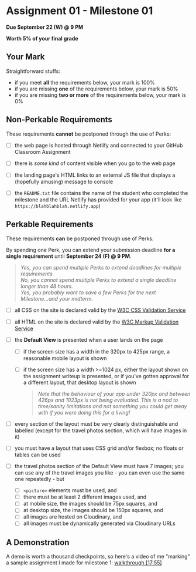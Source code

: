 # Assignment 01 - Milestone 01

**Due September 22 (W) @ 9 PM**

**Worth 5% of your final grade**

## Your Mark

Straightforward stuffs:

- if you meet **all** the requirements below, your mark is 100%
- if you are missing **one** of the requirements below, your mark is 50%
- if you are missing **two or more** of the requirements below, your mark is 0%

## Non-Perkable Requirements

These requirements **cannot** be postponed through the use of Perks:

- [ ] the web page is hosted through Netlify and connected to your GitHub Classroom Assignment

- [ ] there is _some kind_ of content visible when you go to the web page

- [ ] the landing page's HTML links to an external JS file that displays a (hopefully amusing) message to console

- [ ] the `README.txt` file contains the name of the student who completed the milestone and the URL Netlify has provided for your app (it'll look like `https://blahblahblah.netlify.app`)

## Perkable Requirements

These requirements **can** be postponed through use of Perks.

By spending one Perk, you can extend your submission deadline **for a single requirement** until **September 24 (F) @ 9 PM**.

> _Yes, you can spend multiple Perks to extend deadlines for multiple requirements._  
> _No, you cannot spend multiple Perks to extend a single deadline longer than 48 hours._  
> _Yes, you probably want to save a few Perks for the next Milestone...and your midterm._

- [ ] all CSS on the site is declared valid by the [W3C CSS Validation Service](https://jigsaw.w3.org/css-validator/)

- [ ] all HTML on the site is declared valid by the [W3C Markup Validation Service](https://validator.w3.org/)

- [ ] the **Default View** is presented when a user lands on the page

  - [ ] if the screen size has a width in the 320px to 425px range, a reasonable mobile layout is shown
  - [ ] if the screen size has a width >=1024 px, either the layout shown on the assignment writeup is presented, or if you've gotten approval for a different layout, that desktop layout is shown

    > _Note that the behaviour of your app under 320px and between 426px and 1023px is not being evaluated. This is a nod to time/sanity limitations and not something you could get away with if you were doing this for a living!_

- [ ] every section of the layout must be very clearly distinguishable and labelled (except for the travel photos section, which will have images in it)

- [ ] you must have a layout that uses CSS grid and/or flexbox; no floats or tables can be used

- [ ] the travel photos section of the Default View must have 7 images; you can use any of the travel images you like - you can even use the same one repeatedly - but

  - [ ] `<picture>` elements must be used, and
  - [ ] there must be at least 2 different images used, and
  - [ ] at mobile size, the images should be 75px squares, and
  - [ ] at desktop size, the images should be 150px squares, and
  - [ ] all images are hosted on Cloudinary, and
  - [ ] all images must be dynamically generated via Cloudinary URLs

## A Demonstration

A demo is worth a thousand checkpoints, so here's a video of me "marking" a sample assignment I made for milestone 1: [walkthrough [17:55]](https://youtu.be/c_Vxsh_AN_s)
